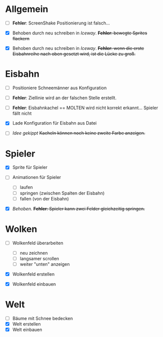 # Allgemein

* [ ] **Fehler**: ScreenShake Positionierung ist falsch...
* [x] Behoben durch neu schreiben in *Iceway*. ~~**Fehler**: bewegte Sprites flackern~~
* [x] Behoben durch neu schreiben in *Iceway*. ~~**Fehler**: wenn die erste Eisbahnreihe nach oben gesetzt wird, ist die Lücke zu groß.~~


# Eisbahn

* [ ] Positioniere Schneemänner aus Konfiguration
* [ ] **Fehler**: Ziellinie wird an der falschen Stelle erstellt.
* [ ] **Fehler**: Eisbahnkachel == MOLTEN wird nicht korrekt erkannt... Spieler fällt nicht
* [x] Lade Konfiguration für Eisbahn aus Datei
* [ ] *Idee gekippt* ~~Kacheln können noch keine zweite Farbe anzeigen.~~


# Spieler

* [x] Sprite für Spieler
* [ ] Animationen für Spieler
	* [ ] laufen
	* [ ] springen (zwischen Spalten der Eisbahn)
	* [ ] fallen (von der Eisbahn)
* [x] *Behoben.* ~~**Fehler**: Spieler kann zwei Felder gleichzeitig springen.~~


# Wolken

* [ ] Wolkenfeld überarbeiten
	* [ ] neu zeichnen
	* [ ] langsamer scrollen
	* [ ] weiter "unten" anzeigen
* [x] Wolkenfeld erstellen
* [x] Wolkenfeld einbauen


# Welt

* [ ] Bäume mit Schnee bedecken
* [x] Welt erstellen
* [x] Welt einbauen